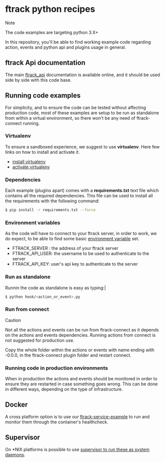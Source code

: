 # ftrack python recipes

Note

The code examples are targeting python 3.X+

In this repository, you'll be able to find working example code
regarding action, events and python api and plugins usage in general.

## ftrack Api documentation

The main
[ftrack_api](http://ftrack-python-api.rtd.ftrack.com/en/stable/)
documentation is available online, and it should be used side by side
with this code base.

## Running code examples

For simplicity, and to ensure the code can be tested without affecting
production code, most of these examples are setup to be run as
standalone from within a virtual environment, so there won't be any need
of ftrack-connect running.

### Virtualenv

To ensure a sandboxed experience, we suggest to use **virtualenv**. Here
few links on how to install and activate it.

-   [install
    virtualenv](https://virtualenv.pypa.io/en/latest/installation.html)
-   [activate
    virtualenv](https://virtualenv.pypa.io/en/latest/user_guide.html)

### Dependencies

Each example (plugins apart) comes with a **requirements.txt** text file
which contains all the required dependencies. This file can be used to
install all the requirements with the following command:

``` bash
$ pip install -r requirements.txt --force
```

### Environment variables

As the code will have to connect to your ftrack server, in order to
work, we do expect, to be able to find some basic [environment
variable](http://ftrack-python-api.rtd.ftrack.com/en/stable/environment_variables.html?highlight=environment)
set.

-   FTRACK_SERVER : the address of your ftrack server
-   FTRACK_API_USER: the username to be used to authenticate to the
    server
-   FTRACK_API_KEY: user's api key to authenticate to the server

### Run as standalone

Runnin the code as standalone is easy as typing:\|

``` bash
$ python hook/<action_or_event>.py
```

### Run from connect

> [!CAUTION]
> Not all the actions and events can be run from ftrack-connect as it depends on the actions and events dependencies.
> Running actions from connect is not suggested for production use.


Copy the whole folder within the actions or events with name ending with -0.0.0, in the ftrack-connect plugin folder and restart connect.


### Running code in production environments

When in production the actions and events should be monitored in order to ensure they are restarted in case something goes wrong. This can be done in different ways, depending on the type of infrastructure.

## Docker 

A cross platform option is to use our [ftrack-service-example](https://github.com/ftrackhq/ftrack-service-example) to run and monitor them through the container's healthcheck.

## Supervisor

On *NIX platforms is possible to use [supervisor to run these as system daemons](https://arcwiki.rs.gsu.edu/en/ThingsBoard/system-service).
